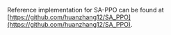 Reference implementation for SA-PPO can be found at [https://github.com/huanzhang12/SA_PPO](https://github.com/huanzhang12/SA_PPO).
